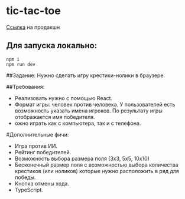 # tic-tac-toe

[Ссылка](https://copy-of-a.github.io/tic-tac-toe/#/mode) на продакшн

## Для запуска локально: 
```
npm i
npm run dev
```
##Задание:
Нужно сделать игру крестики-нолики в браузере. 

##Требования:
- Реализовать нужно с помощью React.
- Формат игры: человек против человека. У пользователей есть возможность указать имена игроков. По результату игры отображается имя победителя.
- ожно играть как с компьютера, так и с телефона.

#Дополнительные фичи:
- Игра против ИИ.
- Рейтинг победителей.
- Возможность выбора размера поля (3х3, 5х5, 10х10)
- Бесконечный размер поля с возможностью выбора количества крестиков (или ноликов) которые нужно расположить в ряд для победы.
- Кнопка отмены хода.
- TypeScript.
